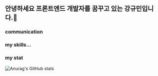 ## 안녕하세요 프론트엔드 개발자를 꿈꾸고 있는 강규민입니다.👋



### communication


### my skills...




### my stat

![Anurag's GitHub stats](https://github-readme-stats.vercel.app/api?username=jattett&show_icons=true&theme=radical)
